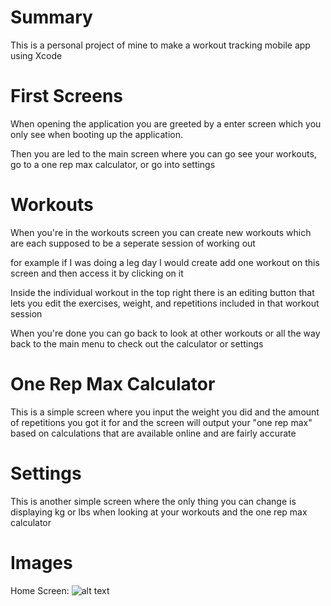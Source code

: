 # Summary

This is a personal project of mine to make a workout tracking mobile app using Xcode

# First Screens

When opening the application you are greeted by a enter screen which you only see when booting up the application. 

Then you are led to the main screen where you can go see your workouts, go to a one rep max calculator, or go into settings

# Workouts

When you're in the workouts screen you can create new workouts which are each supposed to be a seperate session of working out

for example if I was doing a leg day I would create add one workout on this screen and then access it by clicking on it

Inside the individual workout in the top right there is an editing button that lets you edit the exercises, weight, and repetitions included in that workout session

When you're done you can go back to look at other workouts or all the way back to the main menu to check out the calculator or settings

# One Rep Max Calculator

This is a simple screen where you input the weight you did and the amount of repetitions you got it for and the screen will output your "one rep max" based on calculations 
that are available online and are fairly accurate 

# Settings

This is another simple screen where the only thing you can change is displaying kg or lbs when looking at your workouts and the one rep max calculator

# Images

Home Screen:
![alt text](https://cdn.discordapp.com/attachments/655213466214203392/1304897619813732423/Screenshot_2024-11-09_at_11.57.04_AM.png?ex=6731101c&is=672fbe9c&hm=feeb5c89ed19683d62964afef28e9edc75cc1058f3c19766ca06faa7f59bc0c6& "Home Screen")

